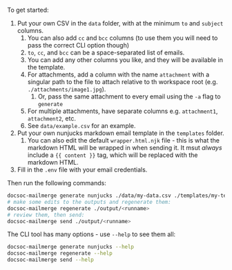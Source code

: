 To get started:

1. Put your own CSV in the `data` folder, with at the minimum `to` and `subject` columns.
    1. You can also add `cc` and `bcc` columns (to use them you will need to pass the correct CLI option though)
    2. `to`, `cc`, and `bcc` can be a space-separated list of emails.
    3. You can add any other columns you like, and they will be available in the template.
    4. For attachments, add a column with the name `attachment` with a singular path to the file to attach relative to th workspace root (e.g. `./attachments/image1.jpg`).
        1. Or, pass the same attachment to every email using the `-a` flag to `generate`
    5. For multiple attachments, have separate columns e.g. `attachment1`, `attachment2`, etc.
    6. See `data/example.csv` for an example.
2. Put your own nunjucks markdown email template in the `templates` folder.
    1. You can also edit the default `wrapper.html.njk` file - this is what the markdown HTML will be wrapped in when sending it. It msut _always_ include a `{{ content }}` tag, which will be replaced with the markdown HTML.
3. Fill in the `.env` file with your email credentials.

Then run the following commands:

```bash
docsoc-mailmerge generate nunjucks ./data/my-data.csv ./templates/my-template.md.njk -o ./output --htmlTemplate ./templates/wrapper.html.njk
# make some edits to the outputs and regenerate them:
docsoc-mailmerge regenerate ./output/<runname>
# review them, then send:
docsoc-mailmerge send ./output/<runname>
```

The CLI tool has many options - use `--help` to see them all:

```bash
docsoc-mailmerge generate nunjucks --help
docsoc-mailmerge regenerate --help
docsoc-mailmerge send --help
```
